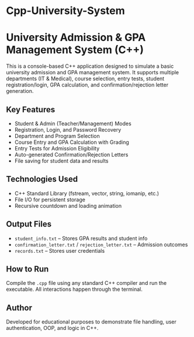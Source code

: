 # Cpp-University-System
# University Admission & GPA Management System (C++)

This is a console-based C++ application designed to simulate a basic university admission and GPA management system. It supports multiple departments (IT & Medical), course selection, entry tests, student registration/login, GPA calculation, and confirmation/rejection letter generation.

## Key Features
- Student & Admin (Teacher/Management) Modes
- Registration, Login, and Password Recovery
- Department and Program Selection
- Course Entry and GPA Calculation with Grading
- Entry Tests for Admission Eligibility
- Auto-generated Confirmation/Rejection Letters
- File saving for student data and results

## Technologies Used
- C++ Standard Library (fstream, vector, string, iomanip, etc.)
- File I/O for persistent storage
- Recursive countdown and loading animation

## Output Files
- `student_info.txt` – Stores GPA results and student info
- `confirmation_letter.txt` / `rejection_letter.txt` – Admission outcomes
- `records.txt` – Stores user credentials

## How to Run
Compile the `.cpp` file using any standard C++ compiler and run the executable. All interactions happen through the terminal.

## Author
Developed for educational purposes to demonstrate file handling, user authentication, OOP, and logic in C++.
